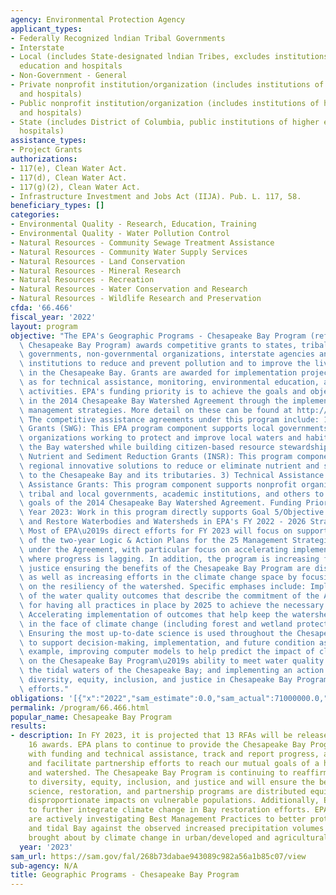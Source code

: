 ```yaml
---
agency: Environmental Protection Agency
applicant_types:
- Federally Recognized lndian Tribal Governments
- Interstate
- Local (includes State-designated lndian Tribes, excludes institutions of higher
  education and hospitals
- Non-Government - General
- Private nonprofit institution/organization (includes institutions of higher education
  and hospitals)
- Public nonprofit institution/organization (includes institutions of higher education
  and hospitals)
- State (includes District of Columbia, public institutions of higher education and
  hospitals)
assistance_types:
- Project Grants
authorizations:
- 117(e), Clean Water Act.
- 117(d), Clean Water Act.
- 117(g)(2), Clean Water Act.
- Infrastructure Investment and Jobs Act (IIJA). Pub. L. 117, 58.
beneficiary_types: []
categories:
- Environmental Quality - Research, Education, Training
- Environmental Quality - Water Pollution Control
- Natural Resources - Community Sewage Treatment Assistance
- Natural Resources - Community Water Supply Services
- Natural Resources - Land Conservation
- Natural Resources - Mineral Research
- Natural Resources - Recreation
- Natural Resources - Water Conservation and Research
- Natural Resources - Wildlife Research and Preservation
cfda: '66.466'
fiscal_year: '2022'
layout: program
objective: "The EPA's Geographic Programs - Chesapeake Bay Program (referred to as\
  \ Chesapeake Bay Program) awards competitive grants to states, tribal and local\
  \ governments, non-governmental organizations, interstate agencies and academic\
  \ institutions to reduce and prevent pollution and to improve the living resources\
  \ in the Chesapeake Bay. Grants are awarded for implementation projects, as well\
  \ as for technical assistance, monitoring, environmental education, and other related\
  \ activities. EPA's funding priority is to achieve the goals and objectives established\
  \ in the 2014 Chesapeake Bay Watershed Agreement through the implementation of the\
  \ management strategies. More detail on these can be found at http://www.chesapeakeprogress.com.\
  \ The competitive assistance agreements under this program include: 1) Small Watershed\
  \ Grants (SWG): This EPA program component supports local governments and non-governmental\
  \ organizations working to protect and improve local waters and habitats across\
  \ the Bay watershed while building citizen-based resource stewardship. 2) Innovative\
  \ Nutrient and Sediment Reduction Grants (INSR): This program component supports\
  \ regional innovative solutions to reduce or eliminate nutrient and sediment pollution\
  \ to the Chesapeake Bay and its tributaries. 3) Technical Assistance and General\
  \ Assistance Grants: This program component supports nonprofit organizations, state,\
  \ tribal and local governments, academic institutions, and others to implement the\
  \ goals of the 2014 Chesapeake Bay Watershed Agreement. Funding Priorities - Fiscal\
  \ Year 2023: Work in this program directly supports Goal 5/Objective 5.2, Protect\
  \ and Restore Waterbodies and Watersheds in EPA's FY 2022 - 2026 Strategic Plan.\
  \ Most of EPA\u2019s direct efforts for FY 2023 will focus on supporting implementation\
  \ of the two-year Logic & Action Plans for the 25 Management Strategies developed\
  \ under the Agreement, with particular focus on accelerating implementation of outcomes\
  \ where progress is lagging. In addition, the program is increasing focus on environmental\
  \ justice ensuring the benefits of the Chesapeake Bay Program are distributed equitably,\
  \ as well as increasing efforts in the climate change space by focusing initiatives\
  \ on the resiliency of the watershed. Specific emphases include: Implementation\
  \ of the water quality outcomes that describe the commitment of the Agreement signatories\
  \ for having all practices in place by 2025 to achieve the necessary pollutant reductions;\
  \ Accelerating implementation of outcomes that help keep the watershed resilient\
  \ in the face of climate change (including forest and wetland protection and restoration);\
  \ Ensuring the most up-to-date science is used throughout the Chesapeake Bay Program\
  \ to support decision-making, implementation, and future condition assessment. For\
  \ example, improving computer models to help predict the impact of climate change\
  \ on the Chesapeake Bay Program\u2019s ability to meet water quality standards in\
  \ the tidal waters of the Chesapeake Bay; and implementing an action plan to improve\
  \ diversity, equity, inclusion, and justice in Chesapeake Bay Program restoration\
  \ efforts."
obligations: '[{"x":"2022","sam_estimate":0.0,"sam_actual":71000000.0,"usa_spending_actual":76210418.0},{"x":"2023","sam_estimate":64000000.0,"sam_actual":0.0,"usa_spending_actual":15895368.0},{"x":"2024","sam_estimate":64000000.0,"sam_actual":0.0,"usa_spending_actual":0.0}]'
permalink: /program/66.466.html
popular_name: Chesapeake Bay Program
results:
- description: In FY 2023, it is projected that 13 RFAs will be released for up to
    16 awards. EPA plans to continue to provide the Chesapeake Bay Program partnership
    with funding and technical assistance, track and report progress, and coordinate
    and facilitate partnership efforts to reach our mutual goals of a healthy Bay
    and watershed. The Chesapeake Bay Program is continuing to reaffirm its commitment
    to diversity, equity, inclusion, and justice and will ensure the benefits of our
    science, restoration, and partnership programs are distributed equitably without
    disproportionate impacts on vulnerable populations. Additionally, EPA will work
    to further integrate climate change in Bay restoration efforts. EPA and the partnership
    are actively investigating Best Management Practices to better protect the watershed
    and tidal Bay against the observed increased precipitation volumes and intensity
    brought about by climate change in urban/developed and agricultural regions.
  year: '2023'
sam_url: https://sam.gov/fal/268b73dabae943089c982a56a1b85c07/view
sub-agency: N/A
title: Geographic Programs - Chesapeake Bay Program
---
```

